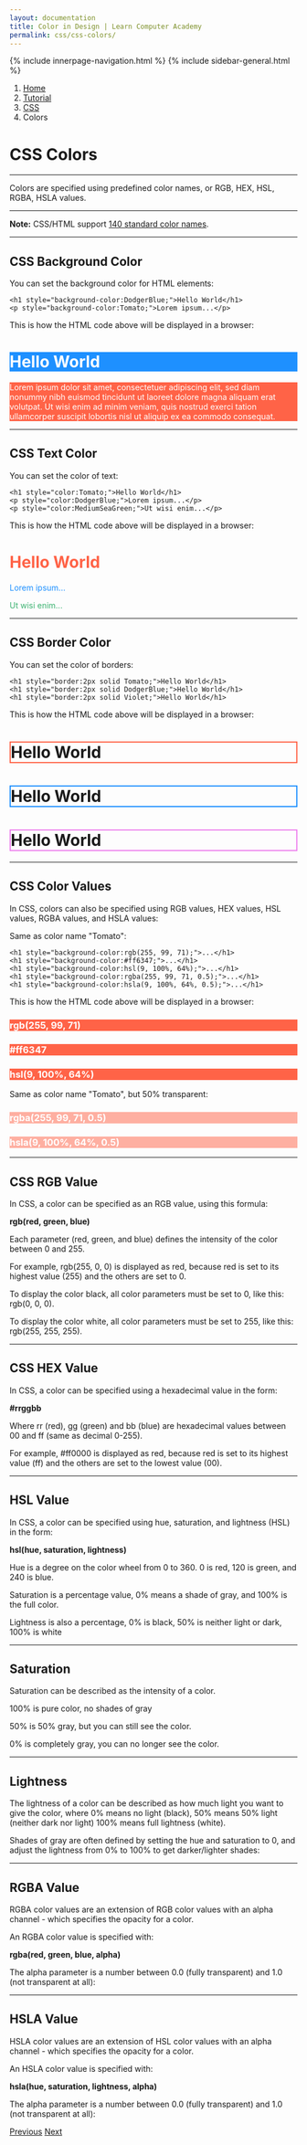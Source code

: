 ```yaml
---
layout: documentation
title: Color in Design | Learn Computer Academy
permalink: css/css-colors/
---
```

<div class="loader">
{% include innerpage-navigation.html %}
{% include sidebar-general.html %}
            <div class="page-content">
                <div class="content-wrapper">
                    <div class="row">
                        <div class="col-md-9 content">
                            <nav aria-label="breadcrumb">
                                <ol class="breadcrumb">
                                    <li class="breadcrumb-item"><a href="#">Home</a></li>
                                    <li class="breadcrumb-item"><a href="#">Tutorial</a></li>
                                    <li class="breadcrumb-item"><a href="#">CSS</a></li>
                                    <li class="breadcrumb-item active">Colors</li>
                                </ol>
                            </nav>
                            <!-- Your content goes started here -->
                            <div class="doc-content">
                                <h1>CSS Colors</h1>
                                <hr>
                                <p>Colors are specified using predefined color names, or RGB, HEX, HSL, RGBA, HSLA values.</p>
                                <hr>
                                <p class="note"><b>Note:</b> CSS/HTML support <a href="https://www.w3schools.com/colors/colors_names.asp">140 standard color names</a>.</p> 
                                <hr>
                                <h2>CSS Background Color</h2>
                                <p>You can set the background color for HTML elements:</p> 
                                <pre class="snippet"><code class="html">&lt;h1 style="background-color:DodgerBlue;">Hello World&lt;/h1>
&lt;p style="background-color:Tomato;">Lorem ipsum...&lt;/p></code></pre>
                                <p>This is how the HTML code above will be displayed in a browser:</p>
                                <h1 style="background-color:DodgerBlue; color: #fff;" class="p-3">Hello World</h1>
                                <p style="background-color:Tomato; color: #fff;" class="p-3">Lorem ipsum dolor sit amet, consectetuer adipiscing elit, sed diam nonummy nibh euismod tincidunt ut laoreet dolore magna aliquam erat volutpat. Ut wisi enim ad minim veniam, quis nostrud exerci tation ullamcorper suscipit lobortis nisl ut aliquip ex ea commodo consequat.</p>
                                <hr>
                                <h2>CSS Text Color</h2>
                                <p>You can set the color of text:</p>
                                <pre class="snippet"><code class="html">&lt;h1 style="color:Tomato;">Hello World&lt;/h1>
&lt;p style="color:DodgerBlue;">Lorem ipsum...&lt;/p>
&lt;p style="color:MediumSeaGreen;">Ut wisi enim...&lt;/p></code></pre>
                                <p>This is how the HTML code above will be displayed in a browser:</p>
                                <h1 style="color:Tomato;">Hello World</h1>
                                <p style="color:DodgerBlue;">Lorem ipsum...</p>
                                <p style="color:MediumSeaGreen;">Ut wisi enim...</p>
                                <hr>
                                <h2>CSS Border Color</h2>
                                <p>You can set the color of borders:</p>
                                <pre class="snippet"><code class="html">&lt;h1 style="border:2px solid Tomato;">Hello World&lt;/h1>
&lt;h1 style="border:2px solid DodgerBlue;">Hello World&lt;/h1>
&lt;h1 style="border:2px solid Violet;">Hello World&lt;/h1></code></pre>
                                <p>This is how the HTML code above will be displayed in a browser:</p>
                                <h1 style="border:2px solid Tomato;">Hello World</h1>
                                <h1 style="border:2px solid DodgerBlue;">Hello World</h1>
                                <h1 style="border:2px solid Violet;">Hello World</h1>
                                <hr>
                                <h2>CSS Color Values</h2>
                                <p>In CSS, colors can also be specified using RGB values, HEX values, HSL values, RGBA values, and HSLA values:</p>
                                <p>Same as color name "Tomato":</p>
                                <pre class="snippet"><code class="html">&lt;h1 style="background-color:rgb(255, 99, 71);">...&lt;/h1>
&lt;h1 style="background-color:#ff6347;">...&lt;/h1>
&lt;h1 style="background-color:hsl(9, 100%, 64%);">...&lt;/h1>
&lt;h1 style="background-color:rgba(255, 99, 71, 0.5);">...&lt;/h1>
&lt;h1 style="background-color:hsla(9, 100%, 64%, 0.5);">...&lt;/h1></code></pre>
                                <p>This is how the HTML code above will be displayed in a browser:</p>
                                <h3 style="background-color:rgb(255, 99, 71); color: #fff;" class="p-3">rgb(255, 99, 71)</h3>
                                <h3 style="background-color:#ff6347; color: #fff;" class="p-3">#ff6347</h3>
                                <h3 style="background-color:hsl(9, 100%, 64%); color: #fff;" class="p-3">hsl(9, 100%, 64%)</h3>
                                <p>Same as color name "Tomato", but 50% transparent:</p>
                                <h3 style="background-color:rgba(255, 99, 71, 0.5); color: #fff;" class="p-3">rgba(255, 99, 71, 0.5)</h3>
                                <h3 style="background-color:hsla(9, 100%, 64%, 0.5); color: #fff;" class="p-3">hsla(9, 100%, 64%, 0.5)</h3>
                                <hr>
                                <h2>CSS RGB Value</h2>
                                <p>In CSS, a color can be specified as an RGB value, using this formula:</p>
                                <p><b>rgb(red, green, blue)</b></p>
                                <p>Each parameter (red, green, and blue) defines the intensity of the color between 0 and 255.</p>
                                <p>For example, rgb(255, 0, 0) is displayed as red, because red is set to its highest value (255) and the others are set to 0.</p>
                                <p>To display the color black, all color parameters must be set to 0, like this: rgb(0, 0, 0).</p>
                                <p>To display the color white, all color parameters must be set to 255, like this: rgb(255, 255, 255).</p>
                                <hr>
                                <h2>CSS HEX Value</h2>
                                <p>In CSS, a color can be specified using a hexadecimal value in the form:</p>
                                <p><b>#rrggbb</b></p>
                                <p>Where rr (red), gg (green) and bb (blue) are hexadecimal values between 00 and ff (same as decimal 0-255).</p>
                                <p>For example, #ff0000 is displayed as red, because red is set to its highest value (ff) and the others are set to the lowest value (00).</p>
                                <hr>
                                <h2> HSL Value</h2>
                                <p>In CSS, a color can be specified using hue, saturation, and lightness (HSL) in the form:</p>
                                <p><b>hsl(hue, saturation, lightness)</b></p>
                                <p>Hue is a degree on the color wheel from 0 to 360. 0 is red, 120 is green, and 240 is blue.</p>
                                <p>Saturation is a percentage value, 0% means a shade of gray, and 100% is the full color.</p>
                                <p>Lightness is also a percentage, 0% is black, 50% is neither light or dark, 100% is white</p>
                                <hr>
                                <h2>Saturation</h2>
                                <p>Saturation can be described as the intensity of a color.</p>
                                <p>100% is pure color, no shades of gray</p>
                                <p>50% is 50% gray, but you can still see the color.</p>
                                <p>0% is completely gray, you can no longer see the color.</p>
                                <hr>
                                <h2>Lightness</h2>
                                <p>The lightness of a color can be described as how much light you want to give the color, where 0% means no light (black), 50% means 50% light (neither dark nor light) 100% means full lightness (white).</p>
                                <p>Shades of gray are often defined by setting the hue and saturation to 0, and adjust the lightness from 0% to 100% to get darker/lighter shades:</p>
                                <hr>
                                <h2>RGBA Value</h2>
                                <p>RGBA color values are an extension of RGB color values with an alpha channel - which specifies the opacity for a color.</p>
                                <p>An RGBA color value is specified with:</p>
                                <p><b>rgba(red, green, blue, alpha)</b></p>
                                <p>The alpha parameter is a number between 0.0 (fully transparent) and 1.0 (not transparent at all):</p>
                                <hr>
                                <h2>HSLA Value</h2>
                                <p>HSLA color values are an extension of HSL color values with an alpha channel - which specifies the opacity for a color.</p>
                                <p>An HSLA color value is specified with:</p>
                                <p><b>hsla(hue, saturation, lightness, alpha)</b></p>
                                <p>The alpha parameter is a number between 0.0 (fully transparent) and 1.0 (not transparent at all):</p>
                            </div>
                            <!-- /.Your content ends here -->
                            <div class="footer-btn d-flex justify-content-between">
                                <a href="css-howto" class="btn"><i class="fas fa-arrow-circle-left"></i>Previous</a>
                                <a href="css-background" class="btn">Next<i class="fas fa-arrow-circle-right"></i></a>
                            </div>
                            <!-- /.End of footer button -->
                        </div>
                        <!-- Right Sidebar Start-->
                        <?php include '../includes/right-sidebar-innerpage.php'; ?>
                        <!-- Right-Sidebar End -->
                    </div>
                </div>

